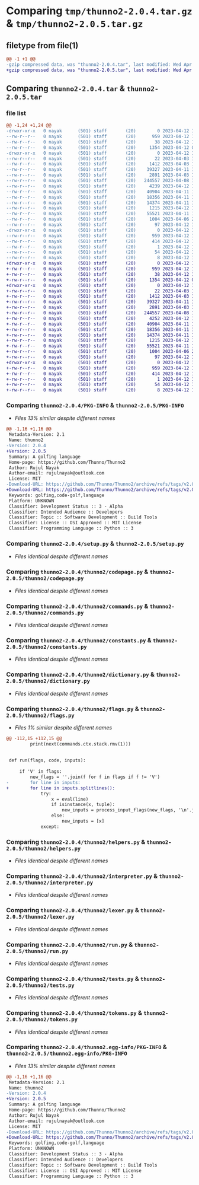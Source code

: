 # Comparing `tmp/thunno2-2.0.4.tar.gz` & `tmp/thunno2-2.0.5.tar.gz`

## filetype from file(1)

```diff
@@ -1 +1 @@
-gzip compressed data, was "thunno2-2.0.4.tar", last modified: Wed Apr 12 13:46:20 2023, max compression
+gzip compressed data, was "thunno2-2.0.5.tar", last modified: Wed Apr 12 15:36:12 2023, max compression
```

## Comparing `thunno2-2.0.4.tar` & `thunno2-2.0.5.tar`

### file list

```diff
@@ -1,24 +1,24 @@
-drwxr-xr-x   0 nayak      (501) staff       (20)        0 2023-04-12 13:46:20.327935 thunno2-2.0.4/
--rw-r--r--   0 nayak      (501) staff       (20)      959 2023-04-12 13:46:20.327818 thunno2-2.0.4/PKG-INFO
--rw-r--r--   0 nayak      (501) staff       (20)       38 2023-04-12 13:46:20.327971 thunno2-2.0.4/setup.cfg
--rw-r--r--   0 nayak      (501) staff       (20)     1354 2023-04-12 09:58:27.000000 thunno2-2.0.4/setup.py
-drwxr-xr-x   0 nayak      (501) staff       (20)        0 2023-04-12 13:46:20.327125 thunno2-2.0.4/thunno2/
--rw-r--r--   0 nayak      (501) staff       (20)       22 2023-04-03 16:07:07.000000 thunno2-2.0.4/thunno2/__init__.py
--rw-r--r--   0 nayak      (501) staff       (20)     1412 2023-04-03 16:27:37.000000 thunno2-2.0.4/thunno2/codepage.py
--rw-r--r--   0 nayak      (501) staff       (20)    39327 2023-04-11 16:50:16.000000 thunno2-2.0.4/thunno2/commands.py
--rw-r--r--   0 nayak      (501) staff       (20)     2891 2023-04-03 16:27:37.000000 thunno2-2.0.4/thunno2/constants.py
--rw-r--r--   0 nayak      (501) staff       (20)   244557 2023-04-08 16:04:36.000000 thunno2-2.0.4/thunno2/dictionary.py
--rw-r--r--   0 nayak      (501) staff       (20)     4239 2023-04-12 13:31:45.000000 thunno2-2.0.4/thunno2/flags.py
--rw-r--r--   0 nayak      (501) staff       (20)    40904 2023-04-11 19:11:59.000000 thunno2-2.0.4/thunno2/helpers.py
--rw-r--r--   0 nayak      (501) staff       (20)    18356 2023-04-11 14:03:07.000000 thunno2-2.0.4/thunno2/interpreter.py
--rw-r--r--   0 nayak      (501) staff       (20)    14374 2023-04-11 14:03:07.000000 thunno2-2.0.4/thunno2/lexer.py
--rw-r--r--   0 nayak      (501) staff       (20)     1215 2023-04-12 10:14:32.000000 thunno2-2.0.4/thunno2/run.py
--rw-r--r--   0 nayak      (501) staff       (20)    55521 2023-04-11 17:00:38.000000 thunno2-2.0.4/thunno2/tests.py
--rw-r--r--   0 nayak      (501) staff       (20)     1004 2023-04-06 20:08:08.000000 thunno2-2.0.4/thunno2/tokens.py
--rw-r--r--   0 nayak      (501) staff       (20)       97 2023-04-12 13:33:49.000000 thunno2-2.0.4/thunno2/version.py
-drwxr-xr-x   0 nayak      (501) staff       (20)        0 2023-04-12 13:46:20.327650 thunno2-2.0.4/thunno2.egg-info/
--rw-r--r--   0 nayak      (501) staff       (20)      959 2023-04-12 13:46:20.000000 thunno2-2.0.4/thunno2.egg-info/PKG-INFO
--rw-r--r--   0 nayak      (501) staff       (20)      414 2023-04-12 13:46:20.000000 thunno2-2.0.4/thunno2.egg-info/SOURCES.txt
--rw-r--r--   0 nayak      (501) staff       (20)        1 2023-04-12 13:46:20.000000 thunno2-2.0.4/thunno2.egg-info/dependency_links.txt
--rw-r--r--   0 nayak      (501) staff       (20)       54 2023-04-12 13:46:20.000000 thunno2-2.0.4/thunno2.egg-info/entry_points.txt
--rw-r--r--   0 nayak      (501) staff       (20)        8 2023-04-12 13:46:20.000000 thunno2-2.0.4/thunno2.egg-info/top_level.txt
+drwxr-xr-x   0 nayak      (501) staff       (20)        0 2023-04-12 15:36:12.560567 thunno2-2.0.5/
+-rw-r--r--   0 nayak      (501) staff       (20)      959 2023-04-12 15:36:12.560438 thunno2-2.0.5/PKG-INFO
+-rw-r--r--   0 nayak      (501) staff       (20)       38 2023-04-12 15:36:12.560607 thunno2-2.0.5/setup.cfg
+-rw-r--r--   0 nayak      (501) staff       (20)     1354 2023-04-12 09:58:27.000000 thunno2-2.0.5/setup.py
+drwxr-xr-x   0 nayak      (501) staff       (20)        0 2023-04-12 15:36:12.559675 thunno2-2.0.5/thunno2/
+-rw-r--r--   0 nayak      (501) staff       (20)       22 2023-04-03 16:07:07.000000 thunno2-2.0.5/thunno2/__init__.py
+-rw-r--r--   0 nayak      (501) staff       (20)     1412 2023-04-03 16:27:37.000000 thunno2-2.0.5/thunno2/codepage.py
+-rw-r--r--   0 nayak      (501) staff       (20)    39327 2023-04-11 16:50:16.000000 thunno2-2.0.5/thunno2/commands.py
+-rw-r--r--   0 nayak      (501) staff       (20)     2891 2023-04-03 16:27:37.000000 thunno2-2.0.5/thunno2/constants.py
+-rw-r--r--   0 nayak      (501) staff       (20)   244557 2023-04-08 16:04:36.000000 thunno2-2.0.5/thunno2/dictionary.py
+-rw-r--r--   0 nayak      (501) staff       (20)     4252 2023-04-12 15:35:27.000000 thunno2-2.0.5/thunno2/flags.py
+-rw-r--r--   0 nayak      (501) staff       (20)    40904 2023-04-11 19:11:59.000000 thunno2-2.0.5/thunno2/helpers.py
+-rw-r--r--   0 nayak      (501) staff       (20)    18356 2023-04-11 14:03:07.000000 thunno2-2.0.5/thunno2/interpreter.py
+-rw-r--r--   0 nayak      (501) staff       (20)    14374 2023-04-11 14:03:07.000000 thunno2-2.0.5/thunno2/lexer.py
+-rw-r--r--   0 nayak      (501) staff       (20)     1215 2023-04-12 10:14:32.000000 thunno2-2.0.5/thunno2/run.py
+-rw-r--r--   0 nayak      (501) staff       (20)    55521 2023-04-11 17:00:38.000000 thunno2-2.0.5/thunno2/tests.py
+-rw-r--r--   0 nayak      (501) staff       (20)     1004 2023-04-06 20:08:08.000000 thunno2-2.0.5/thunno2/tokens.py
+-rw-r--r--   0 nayak      (501) staff       (20)       97 2023-04-12 15:36:03.000000 thunno2-2.0.5/thunno2/version.py
+drwxr-xr-x   0 nayak      (501) staff       (20)        0 2023-04-12 15:36:12.560267 thunno2-2.0.5/thunno2.egg-info/
+-rw-r--r--   0 nayak      (501) staff       (20)      959 2023-04-12 15:36:12.000000 thunno2-2.0.5/thunno2.egg-info/PKG-INFO
+-rw-r--r--   0 nayak      (501) staff       (20)      414 2023-04-12 15:36:12.000000 thunno2-2.0.5/thunno2.egg-info/SOURCES.txt
+-rw-r--r--   0 nayak      (501) staff       (20)        1 2023-04-12 15:36:12.000000 thunno2-2.0.5/thunno2.egg-info/dependency_links.txt
+-rw-r--r--   0 nayak      (501) staff       (20)       54 2023-04-12 15:36:12.000000 thunno2-2.0.5/thunno2.egg-info/entry_points.txt
+-rw-r--r--   0 nayak      (501) staff       (20)        8 2023-04-12 15:36:12.000000 thunno2-2.0.5/thunno2.egg-info/top_level.txt
```

### Comparing `thunno2-2.0.4/PKG-INFO` & `thunno2-2.0.5/PKG-INFO`

 * *Files 13% similar despite different names*

```diff
@@ -1,16 +1,16 @@
 Metadata-Version: 2.1
 Name: thunno2
-Version: 2.0.4
+Version: 2.0.5
 Summary: A golfing language
 Home-page: https://github.com/Thunno/Thunno2
 Author: Rujul Nayak
 Author-email: rujulnayak@outlook.com
 License: MIT
-Download-URL: https://github.com/Thunno/Thunno2/archive/refs/tags/v2.0.4.tar.gz
+Download-URL: https://github.com/Thunno/Thunno2/archive/refs/tags/v2.0.5.tar.gz
 Keywords: golfing,code-golf,language
 Platform: UNKNOWN
 Classifier: Development Status :: 3 - Alpha
 Classifier: Intended Audience :: Developers
 Classifier: Topic :: Software Development :: Build Tools
 Classifier: License :: OSI Approved :: MIT License
 Classifier: Programming Language :: Python :: 3
```

### Comparing `thunno2-2.0.4/setup.py` & `thunno2-2.0.5/setup.py`

 * *Files identical despite different names*

### Comparing `thunno2-2.0.4/thunno2/codepage.py` & `thunno2-2.0.5/thunno2/codepage.py`

 * *Files identical despite different names*

### Comparing `thunno2-2.0.4/thunno2/commands.py` & `thunno2-2.0.5/thunno2/commands.py`

 * *Files identical despite different names*

### Comparing `thunno2-2.0.4/thunno2/constants.py` & `thunno2-2.0.5/thunno2/constants.py`

 * *Files identical despite different names*

### Comparing `thunno2-2.0.4/thunno2/dictionary.py` & `thunno2-2.0.5/thunno2/dictionary.py`

 * *Files identical despite different names*

### Comparing `thunno2-2.0.4/thunno2/flags.py` & `thunno2-2.0.5/thunno2/flags.py`

 * *Files 1% similar despite different names*

```diff
@@ -112,15 +112,15 @@
         print(next(commands.ctx.stack.rmv(1)))
 
 
 def run(flags, code, inputs):
 
     if 'V' in flags:
         new_flags = ''.join(f for f in flags if f != 'V')
-        for line in inputs:
+        for line in inputs.splitlines():
             try:
                 x = eval(line)
                 if isinstance(x, tuple):
                     new_inputs = process_input_flags(new_flags, '\n'.join(map(repr, x)))
                 else:
                     new_inputs = [x]
             except:
```

### Comparing `thunno2-2.0.4/thunno2/helpers.py` & `thunno2-2.0.5/thunno2/helpers.py`

 * *Files identical despite different names*

### Comparing `thunno2-2.0.4/thunno2/interpreter.py` & `thunno2-2.0.5/thunno2/interpreter.py`

 * *Files identical despite different names*

### Comparing `thunno2-2.0.4/thunno2/lexer.py` & `thunno2-2.0.5/thunno2/lexer.py`

 * *Files identical despite different names*

### Comparing `thunno2-2.0.4/thunno2/run.py` & `thunno2-2.0.5/thunno2/run.py`

 * *Files identical despite different names*

### Comparing `thunno2-2.0.4/thunno2/tests.py` & `thunno2-2.0.5/thunno2/tests.py`

 * *Files identical despite different names*

### Comparing `thunno2-2.0.4/thunno2/tokens.py` & `thunno2-2.0.5/thunno2/tokens.py`

 * *Files identical despite different names*

### Comparing `thunno2-2.0.4/thunno2.egg-info/PKG-INFO` & `thunno2-2.0.5/thunno2.egg-info/PKG-INFO`

 * *Files 13% similar despite different names*

```diff
@@ -1,16 +1,16 @@
 Metadata-Version: 2.1
 Name: thunno2
-Version: 2.0.4
+Version: 2.0.5
 Summary: A golfing language
 Home-page: https://github.com/Thunno/Thunno2
 Author: Rujul Nayak
 Author-email: rujulnayak@outlook.com
 License: MIT
-Download-URL: https://github.com/Thunno/Thunno2/archive/refs/tags/v2.0.4.tar.gz
+Download-URL: https://github.com/Thunno/Thunno2/archive/refs/tags/v2.0.5.tar.gz
 Keywords: golfing,code-golf,language
 Platform: UNKNOWN
 Classifier: Development Status :: 3 - Alpha
 Classifier: Intended Audience :: Developers
 Classifier: Topic :: Software Development :: Build Tools
 Classifier: License :: OSI Approved :: MIT License
 Classifier: Programming Language :: Python :: 3
```

